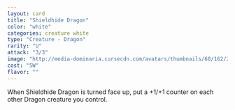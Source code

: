 ```yaml
---
layout: card
title: "Shieldhide Dragon"
color: "white"
categories: creature white
type: "Creature - Dragon"
rarity: "U"
attack: "3/3"
image: "http://media-dominaria.cursecdn.com/avatars/thumbnails/68/162/200/283/635615125738805213.png"
cost: "5W"
flavor: ""
---
```


When Shieldhide Dragon is turned face up, put a +1/+1 counter on each other Dragon creature you control.
